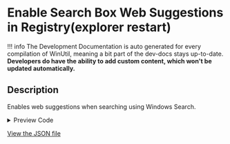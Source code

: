 # Enable Search Box Web Suggestions in Registry(explorer restart)


!!! info
     The Development Documentation is auto generated for every compilation of WinUtil, meaning a bit part of the dev-docs stays up-to-date. **Developers do have the ability to add custom content, which won't be updated automatically.**


## Description

Enables web suggestions when searching using Windows Search.

<!-- BEGIN CUSTOM CONTENT -->

<!-- END CUSTOM CONTENT -->

<details>
<summary>Preview Code</summary>

```json
{
  "Content": "Enable Search Box Web Suggestions in Registry(explorer restart)",
  "Description": "Enables web suggestions when searching using Windows Search.",
  "category": "Features",
  "panel": "1",
  "Order": "a015_",
  "feature": [],
  "InvokeScript": [
    "\r\n      If (!(Test-Path 'HKCU:\\SOFTWARE\\Policies\\Microsoft\\Windows\\Explorer')) {\r\n            New-Item -Path 'HKCU:\\SOFTWARE\\Policies\\Microsoft\\Windows\\Explorer' -Force | Out-Null\r\n      }\r\n      New-ItemProperty -Path 'HKCU:\\SOFTWARE\\Policies\\Microsoft\\Windows\\Explorer' -Name 'DisableSearchBoxSuggestions' -Type DWord -Value 0 -Force\r\n      Stop-Process -name explorer -force\r\n      "
  ]
}
```
</details>



<!-- BEGIN SECOND CUSTOM CONTENT -->

<!-- END SECOND CUSTOM CONTENT -->

[View the JSON file](https://github.com/ChrisTitusTech/winutil/tree/main/config/feature.json)

